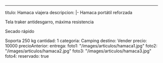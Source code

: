---
titulo: Hamaca viajera
descripcion: |-
  Hamaca portátil reforzada

  Tela traker antidesgarro, máxima resistencia

  Secado rápido



  Soporta 250 kg
cantidad: 1
categoria: Camping
destino: Vender
precio: 10000
precioAnterior: 
entrega: 
foto1: "/images/articulos/hamaca1.jpg"
foto2: "/images/articulos/hamaca2.jpg"
foto3: "/images/articulos/hamaca3.jpg"
foto4: 
reservado: true
